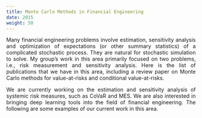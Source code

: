 ```yaml
---
title: Monte Carlo Methods in Financial Engineering
date: 2015
weight: 50
---
```



<!--more-->

<DIV align="justify">

Many financial engineering problems involve estimation, sensitivity analysis and optimization of expectations (or other summary statistics) of a complicated stochastic process. They are natural for stochastic simulation to solve. My group’s work in this area primarily focused on two problems, i.e., risk measurement and sensitivity analysis. Here is the list of publications that we have in this area, including a review paper on Monte Carlo methods for value-at-risks and conditional value-at-risks.

We are currently working on the estimation and sensitivity analysis of systemic risk measures, such as CoVaR and MES. We are also interested in bringing deep learning tools into the field of financial engineering. The following are some examples of our current work in this area.

</DIV>
